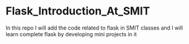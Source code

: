 # Flask_Introduction_At_SMIT
In this repo I will add the code related to flask in SMIT classes and I will learn complete flask by developing mini projects in it
